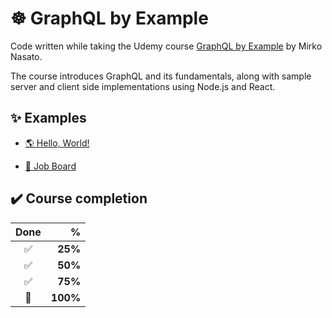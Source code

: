 # ☸️ GraphQL by Example

Code written while taking the Udemy course [GraphQL by Example](udemy.com/course/graphql-by-example) by Mirko Nasato.

The course introduces GraphQL and its fundamentals, along with sample server and client side implementations using Node.js and React.

## ✨ Examples

- [🌎 Hello, World!](hello-world)

- [💼 Job Board](job-board)


## ✔️ Course completion

| Done | % |
| :-: | --: |
| ✅ | **25%** |
| ✅ | **50%** |
| ✅ | **75%** |
| 🔳 | **100%** |
